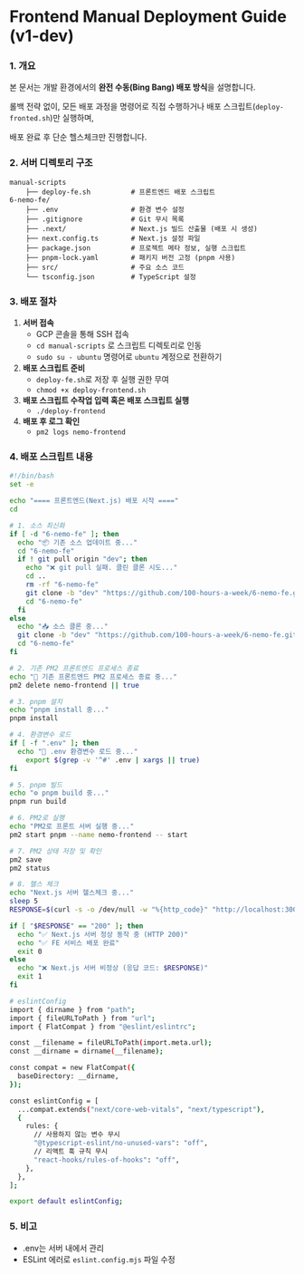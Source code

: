 # Frontend Manual Deployment Guide (v1-dev)

### 1. 개요

본 문서는 개발 환경에서의 **완전 수동(Bing Bang) 배포 방식**을 설명합니다.

롤백 전략 없이, 모든 배포 과정을 명령어로 직접 수행하거나 배포 스크립트(`deploy-fronted.sh`)만 실행하며,

배포 완료 후 단순 헬스체크만 진행합니다.

### 2. 서버 디렉토리 구조

```
manual-scripts
	├── deploy-fe.sh          # 프론트엔드 배포 스크립트
6-nemo-fe/
	├── .env                  # 환경 변수 설정
	├── .gitignore            # Git 무시 목록
	├── .next/                # Next.js 빌드 산출물 (배포 시 생성)
	├── next.config.ts        # Next.js 설정 파일
	├── package.json          # 프로젝트 메타 정보, 실행 스크립트
	├── pnpm-lock.yaml        # 패키지 버전 고정 (pnpm 사용)
	├── src/                  # 주요 소스 코드
	└── tsconfig.json         # TypeScript 설정
```

### 3. 배포 절차

1. **서버 접속**
    - GCP 콘솔을 통해 SSH 접속
    - `cd manual-scripts` 로 스크립트 디렉토리로 인동
    - `sudo su - ubuntu` 명령어로 `ubuntu` 계정으로 전환하기
2. **배포 스크립트 준비**
    - `deploy-fe.sh`로 저장 후 실행 권한 무여
    - `chmod +x deploy-frontend.sh`
3. **배포 스크립트 수작업 입력 혹은 배포 스크립트 실행**
    - `./deploy-frontend`
4. **배포 후 로그 확인**
    - `pm2 logs nemo-frontend`

### 4. 배포 스크립트 내용

```bash
#!/bin/bash
set -e

echo "==== 프론트엔드(Next.js) 배포 시작 ===="
cd

# 1. 소스 최신화
if [ -d "6-nemo-fe" ]; then
  echo "📦 기존 소스 업데이트 중..."
  cd "6-nemo-fe"
  if ! git pull origin "dev"; then
    echo "❌ git pull 실패. 클린 클론 시도..."
    cd ..
    rm -rf "6-nemo-fe"
    git clone -b "dev" "https://github.com/100-hours-a-week/6-nemo-fe.git"
    cd "6-nemo-fe"
  fi
else
  echo "📥 소스 클론 중..."
  git clone -b "dev" "https://github.com/100-hours-a-week/6-nemo-fe.git"
  cd "6-nemo-fe"
fi

# 2. 기존 PM2 프론트엔드 프로세스 종료
echo "🛑 기존 프론트엔드 PM2 프로세스 종료 중..."
pm2 delete nemo-frontend || true

# 3. pnpm 설치
echo "pnpm install 중..."
pnpm install

# 4. 환경변수 로드
if [ -f ".env" ]; then
  echo "📄 .env 환경변수 로드 중..."
	export $(grep -v '^#' .env | xargs || true)
fi

# 5. pnpm 빌드
echo "⚙️ pnpm build 중..."
pnpm run build

# 6. PM2로 실행
echo "PM2로 프론트 서버 실행 중..."
pm2 start pnpm --name nemo-frontend -- start

# 7. PM2 상태 저장 및 확인
pm2 save
pm2 status

# 8. 헬스 체크
echo "Next.js 서버 헬스체크 중..."
sleep 5
RESPONSE=$(curl -s -o /dev/null -w "%{http_code}" "http://localhost:3000")

if [ "$RESPONSE" == "200" ]; then
  echo "✅ Next.js 서버 정상 동작 중 (HTTP 200)"
  echo "✅ FE 서비스 배포 완료"
  exit 0
else
  echo "❌ Next.js 서버 비정상 (응답 코드: $RESPONSE)"
  exit 1
fi
```

```bash
# eslintConfig
import { dirname } from "path";
import { fileURLToPath } from "url";
import { FlatCompat } from "@eslint/eslintrc";

const __filename = fileURLToPath(import.meta.url);
const __dirname = dirname(__filename);

const compat = new FlatCompat({
  baseDirectory: __dirname,
});

const eslintConfig = [
  ...compat.extends("next/core-web-vitals", "next/typescript"),
  {
    rules: {
      // 사용하지 않는 변수 무시
      "@typescript-eslint/no-unused-vars": "off",
      // 리액트 훅 규칙 무시
      "react-hooks/rules-of-hooks": "off",
    },
  },
];

export default eslintConfig;
```

### 5. 비고

- .env는 서버 내에서 관리
- ESLint 에러로 `eslint.config.mjs` 파일 수정